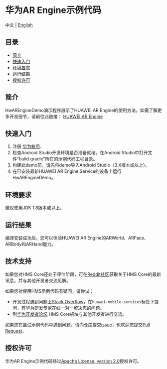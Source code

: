 # 华为AR Engine示例代码

中文 | [English](README.md)

## 目录

* [简介](#简介)
* [快速入门](#快速入门)
* [环境要求](#环境要求)
* [运行结果](#运行结果)
* [授权许可](#授权许可)

## 简介
HwAREngineDemo演示程序展示了HUAWEI AR Engine的使用方法。如需了解更多开发细节，请前往此链接：
[HUAWEI AR Engine](https://developer.huawei.com/consumer/cn/hms/huawei-arengine/?ha_source=hms1)

## 快速入门
1. 注册 [华为帐号](https://developer.huawei.com/consumer/?ha_source=hms1).
2. 检查Android Studio开发环境是否准备就绪。在Android Studio中打开文件“build.gradle”所在的示例代码工程目录。
3. 构建此demo前，请先将demo导入Android Studio（3.X版本或以上）。
4. 在已安装最新HUAWEI AR Engine Service的设备上运行HwAREngineDemo。

## 环境要求
建议使用JDK 1.8版本或以上。

## 运行结果
编译安装成功后，您可以体验HUAWEI AR Engine的ARWorld、ARFace、ARBody和ARHand能力。

## 技术支持
如果您对HMS Core还处于评估阶段，可在[Reddit社区](https://www.reddit.com/r/HuaweiDevelopers/)获取关于HMS Core的最新讯息，并与其他开发者交流见解。

如果您对使用HMS示例代码有疑问，请尝试：
- 开发过程遇到问题上[Stack Overflow](https://stackoverflow.com/questions/tagged/huawei-mobile-services?tab=Votes)，在`huawei-mobile-services`标签下提问，有华为研发专家在线一对一解决您的问题。
- 到[华为开发者论坛](https://developer.huawei.com/consumer/cn/forum/blockdisplay?fid=18) HMS Core板块与其他开发者进行交流。

如果您在尝试示例代码中遇到问题，请向仓库提交[issue](https://github.com/HMS-Core/hms-AREngine-demo/issues)，也欢迎您提交[Pull Request](https://github.com/HMS-Core/hms-AREngine-demo/pulls)。

## 授权许可
华为AR Engine示例代码经过[Apache License, version 2.0](http://www.apache.org/licenses/LICENSE-2.0)授权许可。
